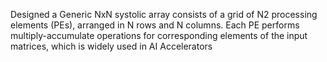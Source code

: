  Designed a Generic NxN systolic array consists of a grid of N2 processing elements (PEs), arranged in N rows and
 N columns. Each PE performs multiply-accumulate operations for corresponding elements of the input matrices,
 which is widely used in AI Accelerators
